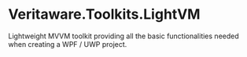 # Veritaware.Toolkits.LightVM
Lightweight MVVM toolkit providing all the basic functionalities needed when creating a WPF / UWP project.
